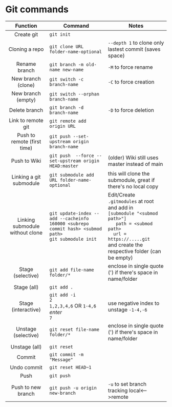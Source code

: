 # Git commands
| Function | Command | Notes |
|:---:|---|---|
| Create git | `git init` |
| Cloning a repo | `git clone URL folder-name-optional` | `--depth 1` to clone only lastest commit (saves space)
| Rename branch | `git branch -m old-name new-name`| `-M` to force rename
| New branch (clone) | `git switch -c branch-name`  | `-C` to force creation
| New branch (empty) | `git switch --orphan branch-name` |
| Delete branch | `git branch -d branch-name` | `-D` to force deletion
| Link to remote git | `git remote add origin URL` |
| Push to remote (first time) | `git push --set-upstream origin branch-name` |
| Push to Wiki| `git push  --force --set-upstream origin HEAD:master` | (older) Wiki still uses master instead of main
| Linking a git submodule | `git submodule add URL folder-name-optional` | this will clone the submodule, great if there's no local copy |
| Linking submodule without clone | `git update-index --add --cacheinfo 160000 <subrepo commit hash> <submod path>`<br>`git submodule init` | Edit/Create `.gitmodules` at root and add in <br>`[submodule "<submod path>"]`<br>`	path = <submod path>`<br>`	url = https://.....git`<br>and create the respective folder (can be empty)|
| Stage (selective) | `git add file-name folder/*` | enclose in single quote (') if there's space in name/folder |
| Stage (all) | `git add .` |
| Stage (interactive) | `git add -i`<br>`2`<br>`1,2,3,4,6` OR `1-4,6`<br>*enter*<br>`7` | use negative index to unstage `-1-4,-6` |
| Unstage (selective) | `git reset file-name folder/*` | enclose in single quote (') if there's space in name/folder |
| Unstage (all) | `git reset` |
| Commit | `git commit -m "Message"` |
| Undo commit | `git reset HEAD~1` |
| Push | `git push`|
| Push to new branch | `git push -u origin new-branch` | `-u` to set branch tracking local<-->remote |
